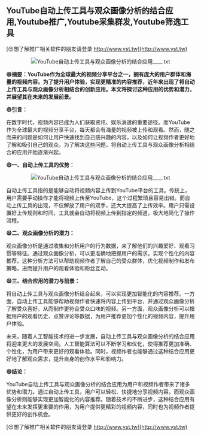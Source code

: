 ## **YouTube自动上传工具与观众画像分析的结合应用,Youtube推广,Youtube采集群发,Youtube筛选工具**

[😍想了解推广相关软件的朋友请登录 http://www.vst.tw](http://www.vst.tw)

 <center><img src="https://vst.tw/MP4/tuiguang/png/7.png" alt="YouTube自动上传工具与观众画像分析的结合应用____.txt"></center>

**😄摘要：YouTube作为全球最大的视频分享平台之一，拥有庞大的用户群体和海量的视频内容。为了提升用户体验，实现更精准的内容推荐，近年来出现了将自动上传工具与观众画像分析相结合的创新应用。本文将探讨这种应用的优势和潜力，并展望其在未来的发展前景。**

**😄引言：**

在数字时代，视频内容已成为人们获取资讯、娱乐消遣的重要途径。而YouTube作为全球最大的视频分享平台，每天都会有海量的视频被上传和观看。然而，随之而来的问题是如何让用户快速找到自己感兴趣的内容，以及如何让视频作者更好地了解和吸引自己的观众。为了解决这些问题，将自动上传工具与观众画像分析相结合的应用开始逐渐兴起。

**😄一、自动上传工具的优势：**

 <center><img src="https://vst.tw/MP4/tuiguang/png/0.png" alt="YouTube自动上传工具与观众画像分析的结合应用____.txt"></center>

自动上传工具指的是能够自动将视频内容上传到YouTube平台的工具。传统上，用户需要手动操作才能将视频上传至YouTube，这个过程繁琐且容易出错。而自动上传工具的出现，不仅解放了用户的双手，还大大提高了上传效率。用户只需设置好上传规则和时间，工具就会自动将视频上传到指定的频道，极大地简化了操作流程。

**😄二、观众画像分析的潜力：**

观众画像分析是通过收集和分析用户的行为数据，来了解他们的兴趣爱好、观看习惯等特征。通过观众画像分析，可以更准确地把握用户的需求，实现个性化的内容推荐。这种分析方法可以帮助视频作者了解自己的受众群体，优化视频制作和发布策略，进而提升用户的观看体验和粉丝互动。

**😄三、结合应用的潜力与前景：**

将自动上传工具与观众画像分析结合起来，可以实现更加智能化的内容推荐。一方面，自动上传工具能够帮助视频作者快速将内容上传到平台，并通过观众画像分析了解受众喜好，从而制作更符合受众口味的视频。另一方面，观众画像分析可以根据用户的观看历史、点赞评论等数据，为用户推荐更加个性化的视频内容，提升用户体验。

未来，随着人工智能技术的进一步发展，自动上传工具与观众画像分析的结合应用将迎来更大的发展空间。人工智能算法可以不断学习和优化，使得推荐更加准确、个性化，为用户带来更好的观看体验。同时，视频作者也能够通过这种结合应用更好地了解观众需求，提升自身的创作水平和影响力。

**😄结论：**

YouTube自动上传工具与观众画像分析的结合应用为用户和视频作者带来了诸多优势和潜力。通过自动上传工具，用户可以轻松、快捷地分享视频内容，而观众画像分析则能够实现更加智能化的内容推荐。随着技术的不断进步，这种结合应用有望在未来发挥更重要的作用，为用户提供更精彩的视频内容，同时也为视频作者提供更好的创作机会。

[😍想了解推广相关软件的朋友请登录 http://www.vst.tw](http://www.vst.tw)



